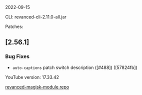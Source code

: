2022-09-15
  
CLI: revanced-cli-2.11.0-all.jar  

Patches:
## [2.56.1] 


### Bug Fixes

* `auto-captions` patch switch description ([#488]) ([57824fb])
  

YouTube version: 17.33.42  

[revanced-magisk-module repo](https://github.com/j-hc/revanced-magisk-module)
